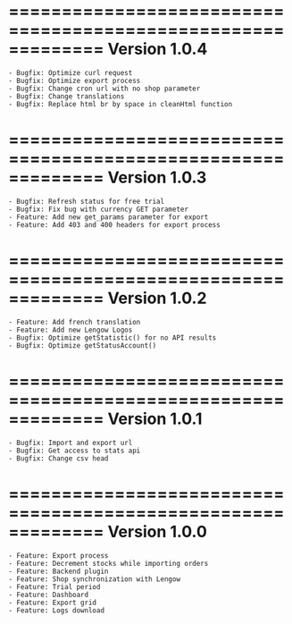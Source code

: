 =============================================================
Version 1.0.4
=============================================================

    - Bugfix: Optimize curl request
    - Bugfix: Optimize export process
    - Bugfix: Change cron url with no shop parameter
    - Bugfix: Change translations
    - Bugfix: Replace html br by space in cleanHtml function

=============================================================
Version 1.0.3
=============================================================

    - Bugfix: Refresh status for free trial
    - Bugfix: Fix bug with currency GET parameter
    - Feature: Add new get_params parameter for export
    - Feature: Add 403 and 400 headers for export process

=============================================================
Version 1.0.2
=============================================================

    - Feature: Add french translation
    - Feature: Add new Lengow Logos
    - Bugfix: Optimize getStatistic() for no API results
    - Bugfix: Optimize getStatusAccount()

=============================================================
Version 1.0.1
=============================================================

    - Bugfix: Import and export url
    - Bugfix: Get access to stats api
    - Bugfix: Change csv head

=============================================================
Version 1.0.0
=============================================================

    - Feature: Export process
    - Feature: Decrement stocks while importing orders
    - Feature: Backend plugin
    - Feature: Shop synchronization with Lengow
    - Feature: Trial period
    - Feature: Dashboard
    - Feature: Export grid
    - Feature: Logs download